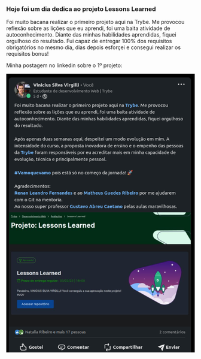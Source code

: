 ### Hoje foi um dia dedica ao projeto Lessons Learned

Foi muito bacana realizar o primeiro projeto aqui na Trybe. Me provocou reflexão sobre as lições que eu aprendi, foi uma baita atividade de autoconhecimento. Diante das minhas habilidades aprendidas, fiquei orgulhoso do resultado. Fui capaz de entregar 100% dos requisitos obrigatórios no mesmo dia, dias depois esforçei e consegui realizar os requisitos bonus!

Minha postagem no linkedin sobre o 1º projeto:

<img style="margin: auto" src="postagem 1º projeto na Trybe.png" alt="postagem 1º projeto na Trybe">